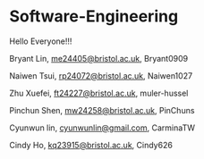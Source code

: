 # Software-Engineering

Hello Everyone!!!

Bryant Lin, me24405@bristol.ac.uk, Bryant0909

Naiwen Tsui, rp24072@bristol.ac.uk, Naiwen1027

Zhu Xuefei, ft24227@bristol.ac.uk, muler-hussel

Pinchun Shen, mw24258@bristol.ac.uk, PinChuns

Cyunwun lin, cyunwunlin@gmail.com, CarminaTW

Cindy Ho, kq23915@bristol.ac.uk, Cindy626